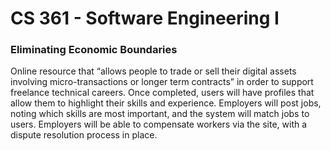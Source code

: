 CS 361 - Software Engineering I
=====

<h3>Eliminating Economic Boundaries</h3>

Online resource that “allows people to trade or sell their digital assets involving micro-transactions or longer term contracts” in order to support freelance technical careers. Once completed, users will have profiles that allow them to highlight their skills and experience. Employers will post jobs, noting which skills are most important, and the system will match jobs to users. Employers will be able to compensate workers via the site, with a dispute resolution process in place.
